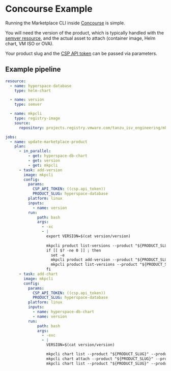 # Concourse Example

Running the Marketplace CLI inside [Concourse](https://concourse-ci.org/) is simple.

You will need the version of the product, which is typically handled with the [semver resource](https://github.com/concourse/semver-resource), and the actual asset to attach (container image, Helm chart, VM ISO or OVA).

Your product slug and the [CSP API token](Authentication.md) can be passed via parameters.

## Example pipeline
```yaml
resource:
  - name: hyperspace-database
    type: helm-chart

  - name: version
    type: semver

  - name: mkpcli
    type: registry-image
    source:
      repository: projects.registry.vmware.com/tanzu_isv_engineering/mkpcli    

jobs:
  - name: update-marketplace-product
    plan:
      - in_parallel:
          - get: hyperspace-db-chart
          - get: version
          - get: mkpcli
      - task: add-version
        image: mkpcli
        config:
          params:
            CSP_API_TOKEN: ((csp.api_token))
            PRODUCT_SLUG: hyperspace-database
          platform: linux
          inputs:
            - name: version
          run:
              path: bash
              args:
                - -xc
                - |
                  export VERSION=$(cat version/version)
            
                  mkpcli product list-versions --product "${PRODUCT_SLUG}" | grep "${VERSION}"
                  if [[ $? -ne 0 ]] ; then
                    set -e
                    mkpcli product add-version --product "${PRODUCT_SLUG}" --product-version "${VERSION}"
                    mkpcli product list-versions --product "${PRODUCT_SLUG}" | grep "${VERSION}"
                  fi
      - task: add-chart
        image: mkpcli
        config:
          params:
            CSP_API_TOKEN: ((csp.api_token))
            PRODUCT_SLUG: hyperspace-database
          platform: linux
          inputs:
            - name: hyperspace-db-chart
            - name: version
          run:
              path: bash
              args:
                - -exc
                - |
                  VERSION=$(cat version/version)

                  mkpcli chart list --product "${PRODUCT_SLUG}" --product-version "${VERSION}"
                  mkpcli chart attach --product "${PRODUCT_SLUG}" --product-version "${VERSION}" --chart hyperspace-db-chart/*.tgz --readme "helm install it"
                  mkpcli chart list --product "${PRODUCT_SLUG}" --product-version "${VERSION}"
```